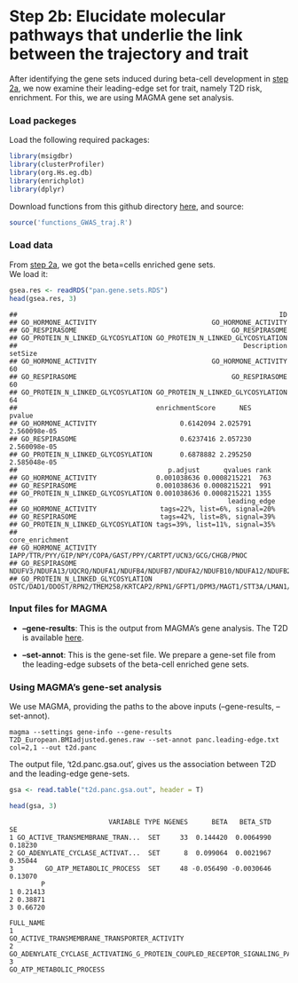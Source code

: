 Step 2b: Elucidate molecular pathways that underlie the link between the
trajectory and trait
================

After identifying the gene sets induced during beta-cell development in
[step
2a](https://github.com/ElkonLab/scGWAS/blob/master/vignettes/2a.md), we
now examine their leading-edge set for trait, namely T2D risk,
enrichment. For this, we are using MAGMA gene set analysis.

### Load packeges

Load the following required packages:

``` r
library(msigdbr)
library(clusterProfiler)
library(org.Hs.eg.db)
library(enrichplot)
library(dplyr)
```

Download functions from this github directory
[here](https://github.com/ElkonLab/scGWAS/blob/master/R/functions_scGWAS.R),
and source:

``` r
source('functions_GWAS_traj.R')
```

### Load data

From [step
2a](https://github.com/ElkonLab/scGWAS/blob/master/vignettes/2a.md), we
got the beta=cells enriched gene sets.  
We load it:

``` r
gsea.res <- readRDS("pan.gene.sets.RDS")
head(gsea.res, 3)
```

    ##                                                                  ID
    ## GO_HORMONE_ACTIVITY                             GO_HORMONE_ACTIVITY
    ## GO_RESPIRASOME                                       GO_RESPIRASOME
    ## GO_PROTEIN_N_LINKED_GLYCOSYLATION GO_PROTEIN_N_LINKED_GLYCOSYLATION
    ##                                                         Description setSize
    ## GO_HORMONE_ACTIVITY                             GO_HORMONE_ACTIVITY      60
    ## GO_RESPIRASOME                                       GO_RESPIRASOME      60
    ## GO_PROTEIN_N_LINKED_GLYCOSYLATION GO_PROTEIN_N_LINKED_GLYCOSYLATION      64
    ##                                   enrichmentScore      NES       pvalue
    ## GO_HORMONE_ACTIVITY                     0.6142094 2.025791 2.560098e-05
    ## GO_RESPIRASOME                          0.6237416 2.057230 2.560098e-05
    ## GO_PROTEIN_N_LINKED_GLYCOSYLATION       0.6878882 2.295250 2.585048e-05
    ##                                      p.adjust      qvalues rank
    ## GO_HORMONE_ACTIVITY               0.001038636 0.0008215221  763
    ## GO_RESPIRASOME                    0.001038636 0.0008215221  991
    ## GO_PROTEIN_N_LINKED_GLYCOSYLATION 0.001038636 0.0008215221 1355
    ##                                                     leading_edge
    ## GO_HORMONE_ACTIVITY                tags=22%, list=6%, signal=20%
    ## GO_RESPIRASOME                     tags=42%, list=8%, signal=39%
    ## GO_PROTEIN_N_LINKED_GLYCOSYLATION tags=39%, list=11%, signal=35%
    ##                                                                                                                                                                                                   core_enrichment
    ## GO_HORMONE_ACTIVITY                                                                                                                                  IAPP/TTR/PYY/GIP/NPY/COPA/GAST/PPY/CARTPT/UCN3/GCG/CHGB/PNOC
    ## GO_RESPIRASOME                    NDUFV3/NDUFA13/UQCRQ/NDUFA1/NDUFB4/NDUFB7/NDUFA2/NDUFB10/NDUFA12/NDUFB2/NDUFC1/NDUFS5/NDUFA6/NDUFA3/COX6B1/UQCRB/COX7A1/NDUFB3/NDUFS6/NDUFA8/NDUFS8/NDUFS3/NDUFB6/COX7A2/NDUFS7
    ## GO_PROTEIN_N_LINKED_GLYCOSYLATION                            OSTC/DAD1/DDOST/RPN2/TMEM258/KRTCAP2/RPN1/GFPT1/DPM3/MAGT1/STT3A/LMAN1/DERL3/OST4/UGGT1/TUSC3/DPM2/FUT8/PGM3/ALG12/MOGS/STT3B/ST6GAL1/GORASP1/DPAGT1

### Input files for MAGMA

-   **–gene-results**: This is the output from MAGMA’s gene analysis.
    The T2D is available
    [here](https://github.com/ElkonLab/scGWAS/blob/master/data/magma_outputs/T2D_European.BMIadjusted.genes.raw).

-   **–set-annot**: This is the gene-set file. We prepare a gene-set
    file from the leading-edge subsets of the beta-cell enriched gene
    sets.

### Using MAGMA’s gene-set analysis

We use MAGMA, providing the paths to the above inputs (–gene-results,
–set-annot).

    magma --settings gene-info --gene-results T2D_European.BMIadjusted.genes.raw --set-annot panc.leading-edge.txt col=2,1 --out t2d.panc

The output file, ‘t2d.panc.gsa.out’, gives us the association between
T2D and the leading-edge gene-sets.

``` r
gsa <- read.table("t2d.panc.gsa.out", header = T)

head(gsa, 3)
```

                             VARIABLE TYPE NGENES      BETA   BETA_STD      SE
    1 GO_ACTIVE_TRANSMEMBRANE_TRAN...  SET     33  0.144420  0.0064990 0.18230
    2 GO_ADENYLATE_CYCLASE_ACTIVAT...  SET      8  0.099064  0.0021967 0.35044
    3        GO_ATP_METABOLIC_PROCESS  SET     48 -0.056490 -0.0030646 0.13070
            P
    1 0.21413
    2 0.38871
    3 0.66720
                                                                         FULL_NAME
    1                                 GO_ACTIVE_TRANSMEMBRANE_TRANSPORTER_ACTIVITY
    2 GO_ADENYLATE_CYCLASE_ACTIVATING_G_PROTEIN_COUPLED_RECEPTOR_SIGNALING_PATHWAY
    3                                                     GO_ATP_METABOLIC_PROCESS
